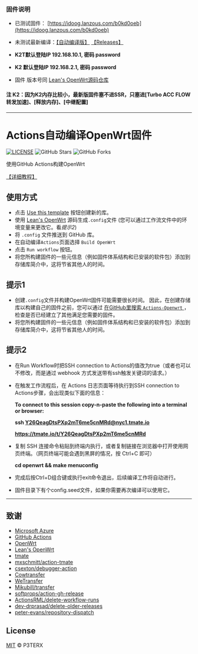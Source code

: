 
### 固件说明

- 已测试固件： [https://idoog.lanzous.com/b0kd0oeb](https://idoog.lanzous.com/b0kd0oeb)

- 未测试最新编译：[【自动编译版】](https://github.com/soyuzom/Lede-Openwrt-K2T/actions)  [【Releases】](https://github.com/soyuzom/Lede-Openwrt-K2T/releases)  

- **K2T默认登陆IP 192.168.10.1, 密码 password**
- **K2 默认登陆IP 192.168.2.1, 密码 password**

- 固件 版本号同  [Lean's OpenWrt源码仓库](https://github.com/coolsnowwolf/lede) 

#### 注 K2：因为K2内存比较小，最新版固件塞不进SSR，只塞进[Turbo ACC  FLOW转发加速]、[释放内存]、[中继配置]
------------------------------------------------------


# Actions自动编译OpenWrt固件

[![LICENSE](https://img.shields.io/github/license/mashape/apistatus.svg?style=flat-square&label=LICENSE)](https://github.com/P3TERX/Actions-OpenWrt/blob/master/LICENSE)
![GitHub Stars](https://img.shields.io/github/stars/P3TERX/Actions-OpenWrt.svg?style=flat-square&label=Stars&logo=github)
![GitHub Forks](https://img.shields.io/github/forks/P3TERX/Actions-OpenWrt.svg?style=flat-square&label=Forks&logo=github)

使用GitHub Actions构建OpenWrt

[【详细教程】](https://p3terx.com/archives/build-openwrt-with-github-actions.html)

## 使用方式

- 点击 [Use this template](https://github.com/P3TERX/Actions-OpenWrt/generate) 按钮创建新的库。
- 使用 [Lean's OpenWrt](https://github.com/coolsnowwolf/lede) 源码生成`.config`文件 (您可以通过工作流文件中的环境变量来更改它。看*提示2*)
- 将 `.config` 文件推送到 GitHub 库。
- 在自动编译`Actions`页面选择 `Build OpenWrt`
- 点击 `Run workflow` 按钮。
- 将您所构建固件的一些元信息（例如固件体系结构和已安装的软件包）添加到存储库简介中，这将节省其他人的时间。

## 提示1

- 创建`.config`文件并构建OpenWrt固件可能需要很长时间。 因此，在创建存储库以构建自己的固件之前，您可以通过 [在GitHub里搜索 `Actions-Openwrt` ](https://github.com/search?q=Actions-openwrt)，检查是否已经建立了其他满足您需要的固件。
- 将您所构建固件的一些元信息（例如固件体系结构和已安装的软件包）添加到存储库简介中，这将节省其他人的时间。

## 提示2

- 在Run Workflow时把SSH connection to Actions的值改为true（或者也可以不修改，而是通过 webhook 方式发送带有ssh触发关键词的请求。）
- 在触发工作流程后，在 Actions 日志页面等待执行到SSH connection to Actions步骤，会出现类似下面的信息：

  **To connect to this session copy-n-paste the following into a terminal or browser:**
  
  **ssh Y26QeagDtsPXp2mT6me5cnMRd@nyc1.tmate.io**
  
  **https://tmate.io/t/Y26QeagDtsPXp2mT6me5cnMRd**
  
- 复制 SSH 连接命令粘贴到终端内执行，或者复制链接在浏览器中打开使用网页终端。（网页终端可能会遇到黑屏的情况，按 Ctrl+C 即可）

  **cd openwrt && make menuconfig**

- 完成后按Ctrl+D组合键或执行exit命令退出，后续编译工作将自动进行。
- 固件目录下有个config.seed文件，如果你需要再次编译可以使用它。

------------------------------------------------------

## 致谢

- [Microsoft Azure](https://azure.microsoft.com)
- [GitHub Actions](https://github.com/features/actions)
- [OpenWrt](https://github.com/openwrt/openwrt)
- [Lean's OpenWrt](https://github.com/coolsnowwolf/lede)
- [tmate](https://github.com/tmate-io/tmate)
- [mxschmitt/action-tmate](https://github.com/mxschmitt/action-tmate)
- [csexton/debugger-action](https://github.com/csexton/debugger-action)
- [Cowtransfer](https://cowtransfer.com)
- [WeTransfer](https://wetransfer.com/)
- [Mikubill/transfer](https://github.com/Mikubill/transfer)
- [softprops/action-gh-release](https://github.com/softprops/action-gh-release)
- [ActionsRML/delete-workflow-runs](https://github.com/ActionsRML/delete-workflow-runs)
- [dev-drprasad/delete-older-releases](https://github.com/dev-drprasad/delete-older-releases)
- [peter-evans/repository-dispatch](https://github.com/peter-evans/repository-dispatch)

## License

[MIT](https://github.com/P3TERX/Actions-OpenWrt/blob/main/LICENSE) © P3TERX
